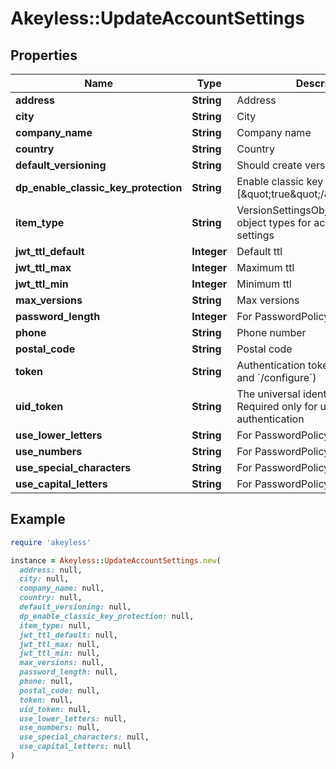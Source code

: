 # Akeyless::UpdateAccountSettings

## Properties

| Name | Type | Description | Notes |
| ---- | ---- | ----------- | ----- |
| **address** | **String** | Address | [optional] |
| **city** | **String** | City | [optional] |
| **company_name** | **String** | Company name | [optional] |
| **country** | **String** | Country | [optional] |
| **default_versioning** | **String** | Should create version by default | [optional] |
| **dp_enable_classic_key_protection** | **String** | Enable classic key protection [\&quot;true\&quot;/\&quot;false\&quot;] | [optional] |
| **item_type** | **String** | VersionSettingsObjectType defines object types for account version settings | [optional] |
| **jwt_ttl_default** | **Integer** | Default ttl | [optional] |
| **jwt_ttl_max** | **Integer** | Maximum ttl | [optional] |
| **jwt_ttl_min** | **Integer** | Minimum ttl | [optional] |
| **max_versions** | **String** | Max versions | [optional] |
| **password_length** | **Integer** | For PasswordPolicy use | [optional] |
| **phone** | **String** | Phone number | [optional] |
| **postal_code** | **String** | Postal code | [optional] |
| **token** | **String** | Authentication token (see &#x60;/auth&#x60; and &#x60;/configure&#x60;) | [optional] |
| **uid_token** | **String** | The universal identity token, Required only for universal_identity authentication | [optional] |
| **use_lower_letters** | **String** | For PasswordPolicy use | [optional] |
| **use_numbers** | **String** | For PasswordPolicy use | [optional] |
| **use_special_characters** | **String** | For PasswordPolicy use | [optional] |
| **use_capital_letters** | **String** | For PasswordPolicy use | [optional] |

## Example

```ruby
require 'akeyless'

instance = Akeyless::UpdateAccountSettings.new(
  address: null,
  city: null,
  company_name: null,
  country: null,
  default_versioning: null,
  dp_enable_classic_key_protection: null,
  item_type: null,
  jwt_ttl_default: null,
  jwt_ttl_max: null,
  jwt_ttl_min: null,
  max_versions: null,
  password_length: null,
  phone: null,
  postal_code: null,
  token: null,
  uid_token: null,
  use_lower_letters: null,
  use_numbers: null,
  use_special_characters: null,
  use_capital_letters: null
)
```

